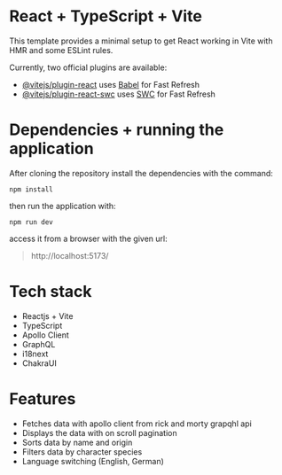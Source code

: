 # React + TypeScript + Vite

This template provides a minimal setup to get React working in Vite with HMR and some ESLint rules.

Currently, two official plugins are available:

- [@vitejs/plugin-react](https://github.com/vitejs/vite-plugin-react/blob/main/packages/plugin-react/README.md) uses [Babel](https://babeljs.io/) for Fast Refresh
- [@vitejs/plugin-react-swc](https://github.com/vitejs/vite-plugin-react-swc) uses [SWC](https://swc.rs/) for Fast Refresh

# Dependencies + running the application

After cloning the repository install the dependencies with the command:

`npm install`

then run the application with: 

`npm run dev`

access it from a browser with the given url:

>http://localhost:5173/

# Tech stack

- Reactjs + Vite
- TypeScript
- Apollo Client
- GraphQL
- i18next
- ChakraUI

# Features

- Fetches data with apollo client from rick and morty grapqhl api
- Displays the data with on scroll pagination
- Sorts data by name and origin
- Filters data by character species
- Language switching (English, German)

